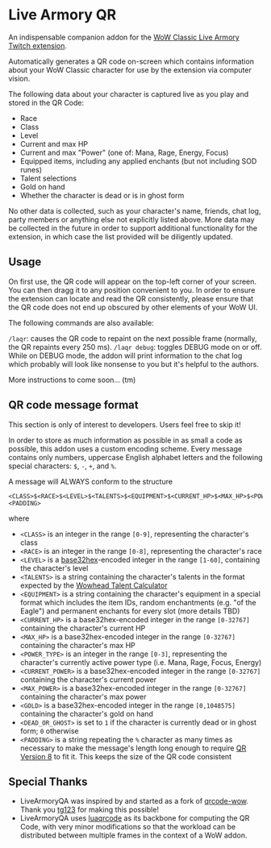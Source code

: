 # Live Armory QR
An indispensable companion addon for the [WoW Classic Live Armory Twitch extension](https://github.com/Beathelan/wow-character-status-twitch-extension).

Automatically generates a QR code on-screen which contains information about your WoW Classic character for use by the extension via computer vision.

The following data about your character is captured live as you play and stored in the QR Code:
* Race
* Class
* Level
* Current and max HP
* Current and max "Power" (one of: Mana, Rage, Energy, Focus)
* Equipped items, including any applied enchants (but not including SOD runes)
* Talent selections
* Gold on hand
* Whether the character is dead or is in ghost form

No other data is collected, such as your character's name, friends, chat log, party members or anything else not explicitly listed above. More data may be collected in the future in order to support additional functionality for the extension, in which case the list provided will be diligently updated.

## Usage

On first use, the QR code will appear on the top-left corner of your screen. You can then dragg it to any position convenient to you. In order to ensure the extension can locate and read the QR consistently, please ensure that the QR code does not end up obscured by other elements of your WoW UI.

The following commands are also available:

`/laqr`: causes the QR code to repaint on the next possible frame (normally, the QR repaints every 250 ms).
`/laqr debug`: toggles DEBUG mode on or off. While on DEBUG mode, the addon will print information to the chat log which probably will look like nonsense to you but it's helpful to the authors.

More instructions to come soon... (tm)

## QR code message format

This section is only of interest to developers. Users feel free to skip it!

In order to store as much information as possible in as small a code as possible, this addon uses a custom encoding scheme. Every message contains only numbers, uppercase English alphabet letters and the following special characters: `$`, `-`, `+`, and `%`.

A message will ALWAYS conform to the structure
```
<CLASS>$<RACE>$<LEVEL>$<TALENTS>$<EQUIPMENT>$<CURRENT_HP>$<MAX_HP>$<POWER_TYPE>$<CURRENT_POWER>$<MAX_POWER>$<GOLD>$<DEAD_OR_GHOST><PADDING>
```
where
* `<CLASS>` is an integer in the range `[0-9]`, representing the character's class
* `<RACE>` is an integer in the range `[0-8]`, representing the character's race
* `<LEVEL>` is a [base32hex](https://en.wikipedia.org/wiki/Base32#Base_32_Encoding_with_Extended_Hex_Alphabet_per_%C2%A77)-encoded integer in the range `[1-60]`, containing the character's level
* `<TALENTS>` is a string containing the character's talents in the format expected by the [Wowhead Talent Calculator](https://www.wowhead.com/classic/talent-calc/)
* `<EQUIPMENT>` is a string containing the character's equipment in a special format which includes the item IDs, random enchantments (e.g. "of the Eagle") and permanent enchants for every slot (more details TBD)
* `<CURRENT_HP>` is a base32hex-encoded integer in the range `[0-32767]` containing the character's current HP
* `<MAX_HP>` is a base32hex-encoded integer in the range `[0-32767]` containing the character's max HP
* `<POWER_TYPE>` is an integer in the range `[0-3]`, representing the character's currently active power type (i.e. Mana, Rage, Focus, Energy)
* `<CURRENT_POWER>` is a base32hex-encoded integer in the range `[0-32767]` containing the character's current power
* `<MAX_POWER>` is a base32hex-encoded integer in the range `[0-32767]` containing the character's max power
* `<GOLD>` is a base32hex-encoded integer in the range `[0,1048575]` containing the character's gold on hand
* `<DEAD_OR_GHOST>` is set to `1` if the character is currently dead or in ghost form; `0` otherwise
* `<PADDING>` is a string repeating the `%` character as many times as necessary to make the message's length long enough to require [QR Version 8](https://www.qrcode.com/en/about/version.html) to fit it. This keeps the size of the QR code consistent


## Special Thanks

* LiveArmoryQA was inspired by and started as a fork of [qrcode-wow](https://github.com/tg123/qrcode-wow). Thank you [tg123](https://github.com/tg123) for making this possible!
* LiveArmoryQA uses [luaqrcode](https://github.com/speedata/luaqrcode) as its backbone for computing the QR Code, with very minor modifications so that the workload can be distributed between multiple frames in the context of a WoW addon.
